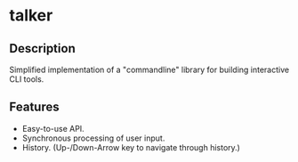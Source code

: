 # talker

## Description

Simplified implementation of a "commandline" library for building interactive CLI tools.

## Features

* Easy-to-use API.
* Synchronous processing of user input.
* History. (Up-/Down-Arrow key to navigate through history.)